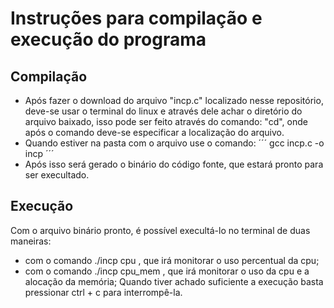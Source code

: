 # Instruções para compilação e execução do programa

## Compilação
 * Após fazer o download do arquivo "incp.c" localizado nesse repositório, deve-se usar o terminal do linux e através dele achar o diretório do arquivo baixado, isso pode ser feito através do comando: "cd", onde após o comando deve-se especificar a localização do arquivo. 
 * Quando estiver na pasta com o arquivo use o comando:
 ´´´
 gcc incp.c -o incp
 ´´´
 * Após isso será gerado o binário do código fonte, que estará pronto para ser execultado.


## Execução
 Com o arquivo binário pronto, é possível execultá-lo no terminal de duas maneiras:
 - com o comando ./incp cpu , que irá monitorar o uso percentual da cpu;
 - com o comando ./incp cpu_mem , que irá monitorar o uso da cpu e a alocação da memória;
 Quando tiver achado suficiente a execução basta pressionar ctrl + c para interrompê-la.
